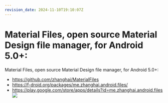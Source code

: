 ```yaml
---
revision_date: 2024-11-10T19:10:07Z
---
```

# Material Files, open source Material Design file manager, for Android 5.0+:
Material Files, open source Material Design file manager, for Android 5.0+:
* https://github.com/zhanghai/MaterialFiles
* https://f-droid.org/packages/me.zhanghai.android.files/
* https://play.google.com/store/apps/details?id=me.zhanghai.android.files
![](https://github.com/zhanghai/MaterialFiles/raw/master/fastlane/metadata/android/en-US/images/phoneScreenshots/5.png)